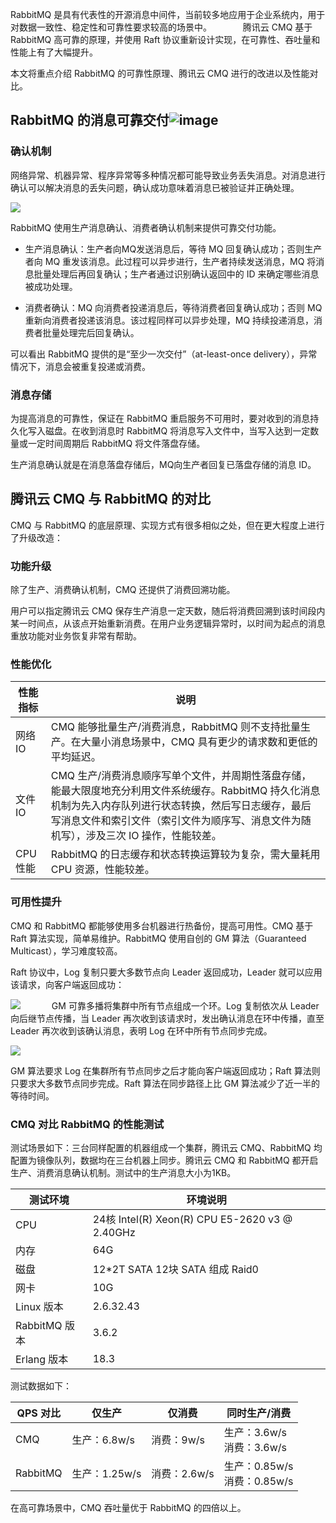 RabbitMQ 是具有代表性的开源消息中间件，当前较多地应用于企业系统内，用于对数据一致性、稳定性和可靠性要求较高的场景中。
　　　
腾讯云 CMQ 基于 RabbitMQ 高可靠的原理，并使用 Raft 协议重新设计实现，在可靠性、吞吐量和性能上有了大幅提升。

本文将重点介绍 RabbitMQ 的可靠性原理、腾讯云 CMQ 进行的改进以及性能对比。

## RabbitMQ 的消息可靠交付![image](https://user-images.githubusercontent.com/29879483/146341145-2451f33a-8fa6-49cb-be7e-c218840e99a2.png)

### 确认机制

网络异常、机器异常、程序异常等多种情况都可能导致业务丢失消息。对消息进行确认可以解决消息的丢失问题，确认成功意味着消息已被验证并正确处理。

![](https://main.qcloudimg.com/raw/d5e1396efc0cb4abbb53a50b0af5e642.png)

RabbitMQ 使用生产消息确认、消费者确认机制来提供可靠交付功能。

- 生产消息确认：生产者向MQ发送消息后，等待 MQ 回复确认成功；否则生产者向 MQ 重发该消息。此过程可以异步进行，生产者持续发送消息，MQ 将消息批量处理后再回复确认；生产者通过识别确认返回中的 ID 来确定哪些消息被成功处理。

- 消费者确认：MQ 向消费者投递消息后，等待消费者回复确认成功；否则 MQ 重新向消费者投递该消息。该过程同样可以异步处理，MQ 持续投递消息，消费者批量处理完后回复确认。

可以看出 RabbitMQ 提供的是“至少一次交付”（at-least-once delivery），异常情况下，消息会被重复投递或消费。

### 消息存储

为提高消息的可靠性，保证在 RabbitMQ 重启服务不可用时，要对收到的消息持久化写入磁盘。在收到消息时 RabbitMQ 将消息写入文件中，当写入达到一定数量或一定时间周期后 RabbitMQ 将文件落盘存储。

生产消息确认就是在消息落盘存储后，MQ向生产者回复已落盘存储的消息 ID。

## 腾讯云 CMQ 与 RabbitMQ 的对比

CMQ 与 RabbitMQ 的底层原理、实现方式有很多相似之处，但在更大程度上进行了升级改造：

### 功能升级
除了生产、消费确认机制，CMQ 还提供了消费回溯功能。

用户可以指定腾讯云 CMQ 保存生产消息一定天数，随后将消费回溯到该时间段内某一时间点，从该点开始重新消费。在用户业务逻辑异常时，以时间为起点的消息重放功能对业务恢复非常有帮助。

### 性能优化

| 性能指标 | 说明 |
|---------|---------|
| 网络 IO| CMQ 能够批量生产/消费消息，RabbitMQ 则不支持批量生产。在大量小消息场景中，CMQ 具有更少的请求数和更低的平均延迟。 |
| 文件 IO| CMQ 生产/消费消息顺序写单个文件，并周期性落盘存储，能最大限度地充分利用文件系统缓存。RabbitMQ 持久化消息机制为先入内存队列进行状态转换，然后写日志缓存，最后写消息文件和索引文件（索引文件为顺序写、消息文件为随机写），涉及三次 IO 操作，性能较差。 |
| CPU 性能 | RabbitMQ 的日志缓存和状态转换运算较为复杂，需大量耗用 CPU 资源，性能较差。 |

### 可用性提升
CMQ 和 RabbitMQ 都能够使用多台机器进行热备份，提高可用性。CMQ 基于 Raft 算法实现，简单易维护。RabbitMQ 使用自创的 GM 算法（Guaranteed Multicast），学习难度较高。

Raft 协议中，Log 复制只要大多数节点向 Leader 返回成功，Leader 就可以应用该请求，向客户端返回成功：

![](https://main.qcloudimg.com/raw/9427c939705d656ba71a54c0d9a31f5f.png)
　　　
GM 可靠多播将集群中所有节点组成一个环。Log 复制依次从 Leader 向后继节点传播，当 Leader 再次收到该请求时，发出确认消息在环中传播，直至 Leader 再次收到该确认消息，表明 Log 在环中所有节点同步完成。

![](https://main.qcloudimg.com/raw/c1602a66ea72818122693805b674b9a1.png)

GM 算法要求 Log 在集群所有节点同步之后才能向客户端返回成功；Raft 算法则只要求大多数节点同步完成。Raft 算法在同步路径上比 GM 算法减少了近一半的等待时间。

### CMQ 对比 RabbitMQ 的性能测试

测试场景如下：三台同样配置的机器组成一个集群，腾讯云 CMQ、RabbitMQ 均配置为镜像队列，数据均在三台机器上同步。腾讯云 CMQ 和 RabbitMQ 都开启生产、消费消息确认机制。测试中的生产消息大小为1KB。

| 测试环境 | 环境说明 |
|---------|---------|
| CPU | 24核	Intel(R) Xeon(R) CPU E5-2620 v3 @ 2.40GHz |
| 内存 | 64G |
| 磁盘 | 12\*2T SATA	12块 SATA 组成 Raid0 |
| 网卡 | 10G	 |
| Linux 版本 | 2.6.32.43	 |
| RabbitMQ 版本 | 3.6.2 |
| Erlang 版本 | 18.3 |

测试数据如下：

| QPS 对比 | 仅生产 | 仅消费 | 同时生产/消费 |
|---------|---------|---------|---------|
| CMQ | 生产：6.8w/s | 消费：9w/s |生产：3.6w/s<br>消费：3.6w/s |
| RabbitMQ | 生产：1.25w/s | 消费：2.6w/s |生产：0.85w/s<br>消费：0.85w/s |

在高可靠场景中，CMQ 吞吐量优于 RabbitMQ 的四倍以上。
